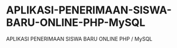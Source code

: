 # APLIKASI-PENERIMAAN-SISWA-BARU-ONLINE-PHP-MySQL
APLIKASI PENERIMAAN SISWA BARU ONLINE PHP / MySQL
